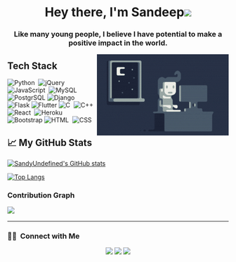<h1 align="center">Hey there, I'm Sandeep<img src="https://raw.githubusercontent.com/MartinHeinz/MartinHeinz/master/wave.gif" width="30px"></h1>
<h3 align="center">Like many young people, I believe I have potential to make a positive impact in the world.</h3>

<img alt="Night Coding" src="https://raw.githubusercontent.com/AVS1508/AVS1508/master/assets/Night-Coding.gif" align="right"/>

## **Tech Stack**<br>
![Python](https://img.shields.io/badge/Python-3776AB?style=for-the-badge&logo=python&logoColor=white)&nbsp;
![jQuery](https://img.shields.io/badge/jQuery-0769AD?style=for-the-badge&logo=jquery&logoColor=white)
![JavaScript](https://img.shields.io/badge/JavaScript-F7DF1E?style=for-the-badge&logo=javascript&logoColor=black)&nbsp;
![MySQL](https://img.shields.io/badge/MySQL-00000F?style=for-the-badge&logo=mysql&logoColor=white)
![PostgrSQL](https://img.shields.io/badge/PostgreSQL-316192?style=for-the-badge&logo=postgresql&logoColor=white)
![Django](https://img.shields.io/badge/django-%23092E20.svg?style=for-the-badge&logo=django&logoColor=white)
![Flask](https://img.shields.io/badge/flask-%23000.svg?style=for-the-badge&logo=flask&logoColor=white)
![Flutter](https://img.shields.io/badge/Flutter-02569B?style=for-the-badge&logo=flutter&logoColor=white)
![C](https://img.shields.io/badge/C-00599C?style=for-the-badge&logo=c&logoColor=white)&nbsp;
![C++](https://img.shields.io/badge/C%2B%2B-00599C?style=for-the-badge&logo=c%2B%2B&logoColor=white)&nbsp;
![React](https://img.shields.io/badge/React-20232A?style=for-the-badge&logo=react&logoColor=61DAFB)&nbsp;
![Heroku](https://img.shields.io/badge/Heroku-430098?style=for-the-badge&logo=heroku&logoColor=white)
![Bootstrap](https://img.shields.io/badge/Bootstrap-563D7C?style=for-the-badge&logo=bootstrap&logoColor=white)
![HTML](https://img.shields.io/badge/HTML5-E34F26?style=for-the-badge&logo=html5&logoColor=white)&nbsp;
![CSS](https://img.shields.io/badge/CSS3-1572B6?style=for-the-badge&logo=css3&logoColor=white)&nbsp;

## &#x1f4c8; My GitHub Stats

[![SandyUndefined's GitHub stats](https://github-readme-stats.vercel.app/api?username=SandyUndefined)](https://github.com/SandyUndefined&count_private=true&show_icons=true&theme=tokyonight/github-readme-stats)

[![Top Langs](https://github-readme-stats.vercel.app/api/top-langs/?username=SandyUndefined)](https://github.com/SandyUndefined&langs_count=10&layout=compact&theme=tokyonight/github-readme-stats)


<h3>Contribution Graph</h3>
<p align="left">
<img width="90%" src="https://activity-graph.herokuapp.com/graph?username=SandyUndefined&theme=chartreuse-dark&no-frame=true" /></p>

---

### 🤝🏻 &nbsp;Connect with Me
<p align="center">
<a href="https://www.linkedin.com/in/sandeep-kumar-sharma-b44a92129/"><img src="https://img.shields.io/badge/-Sandeep%20Kumar%20Sharma-0077B5?style=flat&logo=Linkedin&logoColor=white"/></a>
<a href="mailto:08sandysk@gmail.com"><img src="https://img.shields.io/badge/08sandysk@gmail.com-D14836?style=for-the-badge&logo=gmail&logoColor=white"/></a>
<a href="https://instagram.com/s.a.n.d.y__undefined_"><img src="https://img.shields.io/badge/s.a.n.d.y__undefined_-E4405F?style=flat&logo=Instagram&logoColor=white"/></a>
</p>